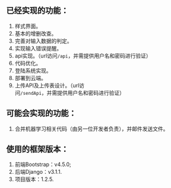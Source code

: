 ## 已经实现的功能：
1. 样式界面。
2. 基本的增删改查。
3. 完善对输入数据的判定。
4. 实现输入错误提醒。
5. api实现。（url访问`/api`，并需提供用户名和密码进行验证）
6. 代码优化。
7. 登陆系统实现。
8. 部署到云端。
9. 上传API及上传表设计。（url访问`/sendApi`，并需提供用户名和密码进行验证）
## 可能会实现的功能：
1. 合并机器学习相关代码（由另一位开发者负责），并邮件发送文件。  
## 使用的框架版本：
1. 前端Bootstrap：v4.5.0;
2. 后端Django：v3.1.1. 
3. 项目版本：1.2.5.  